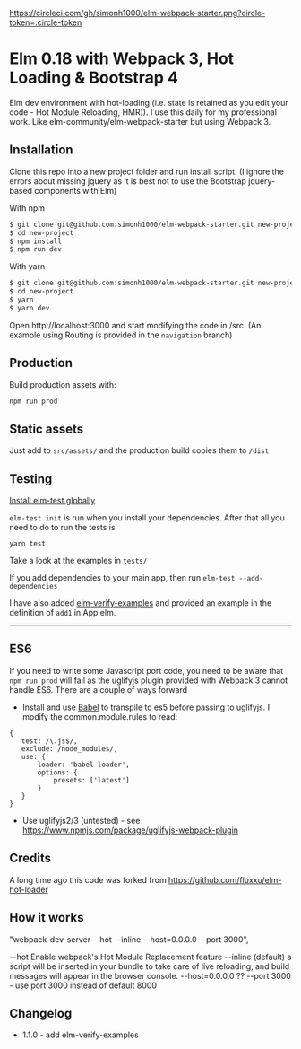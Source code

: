 https://circleci.com/gh/simonh1000/elm-webpack-starter.png?circle-token=:circle-token

# Elm 0.18 with Webpack 3, Hot Loading & Bootstrap 4

Elm dev environment with hot-loading (i.e. state is retained as you edit your code - Hot Module Reloading, HMR)). I use this daily for my professional work. Like elm-community/elm-webpack-starter but using Webpack 3.

## Installation

Clone this repo into a new project folder and run install script.
(I ignore the errors about missing jquery as it is best not to use the Bootstrap jquery-based components with Elm)

With npm

```sh
$ git clone git@github.com:simonh1000/elm-webpack-starter.git new-project
$ cd new-project
$ npm install
$ npm run dev
```

With yarn
```sh
$ git clone git@github.com:simonh1000/elm-webpack-starter.git new-project
$ cd new-project
$ yarn
$ yarn dev
 ```

Open http://localhost:3000 and start modifying the code in /src.
(An example using Routing is provided in the `navigation` branch)

## Production

Build production assets with:

```sh
npm run prod
```

## Static assets

Just add to `src/assets/` and the production build copies them to `/dist`

## Testing

[Install elm-test globally](https://github.com/elm-community/elm-test#running-tests-locally)

`elm-test init` is run when you install your dependencies. After that all you need to do to run the tests is

```
yarn test
```

Take a look at the examples in `tests/`

If you add dependencies to your main app, then run `elm-test --add-dependencies`

I have also added [elm-verify-examples](https://github.com/stoeffel/elm-verify-examples) and provided an example in the definition of `add1` in App.elm.

<hr />

## ES6

If you need to write some Javascript port code, you need to be aware that `npm run prod` will fail as the uglifyjs plugin provided with Webpack 3 cannot handle ES6. There are a couple of ways forward

- Install and use [Babel](https://babeljs.io/) to transpile to es5 before passing to uglifyjs. I modify the common.module.rules to read:
```
{
   test: /\.js$/,
   exclude: /node_modules/,
   use: {
       loader: 'babel-loader',
       options: {
           presets: ['latest']
       }
   }
}
```

- Use uglifyjs2/3 (untested) - see https://www.npmjs.com/package/uglifyjs-webpack-plugin

## Credits

A long time ago this code was forked from https://github.com/fluxxu/elm-hot-loader

## How it works

"webpack-dev-server --hot --inline --host=0.0.0.0 --port 3000",

--hot Enable webpack's Hot Module Replacement feature
--inline (default) a script will be inserted in your bundle to take care of live reloading, and build messages will appear in the browser console.
--host=0.0.0.0 ??
--port 3000 - use port 3000 instead of default 8000

## Changelog

 - 1.1.0 - add elm-verify-examples
